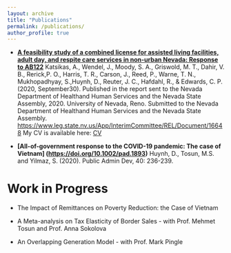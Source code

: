 ```yaml
---
layout: archive
title: "Publications"
permalink: /publications/
author_profile: true
---
```

* **[A feasibility study of a combined license for assisted living facilities, adult day, and respite care services in non-urban Nevada: Response to AB122](https://www.leg.state.nv.us/App/InterimCommittee/REL/Document/16648)** 
Katsikas, A., Wendel, J., Moody, S. A., Griswold, M. T., Dahir, V. B., Rerick,P. O., Harris, T. R., Carson, J., Reed, P., Warne, T. N., Mukhopadhyay, S.,Huynh, D., Reuter, J. C., Hafdahl, R., & Edwards, C. P. (2020, September30). Published in the report sent to the Nevada Department of Healthand Human Services and the Nevada State Assembly, 2020. University of Nevada, Reno. Submitted to the Nevada Department of Healthand Human Services and the Nevada State Assembly. https://www.leg.state.nv.us/App/InterimCommittee/REL/Document/16648
My CV is available here: [CV](https://github.com/huynhdattien/huynhdattien.github.io/files/7402234/Huynh_CV.pdf)

* **[All-of-government response to the COVID-19 pandemic: The case of Vietnam] (https://doi.org/10.1002/pad.1893)**
Huynh, D., Tosun, M.S. and Yilmaz, S. (2020). Public Admin Dev, 40: 236-239. 


Work in Progress
======
* The Impact of Remittances on Poverty Reduction: the Case of Vietnam

* A Meta-analysis on Tax Elasticity of Border Sales - with Prof. Mehmet Tosun and Prof. Anna Sokolova

* An Overlapping Generation Model - with Prof. Mark Pingle
